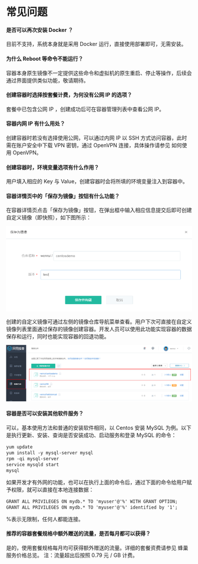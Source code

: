 # 常见问题

#### 是否可以再次安装 Docker ？

目前不支持，系统本身就是采用 Docker 运行，直接使用部署即可，无需安装。  

#### 为什么 Reboot 等命令不能运行？

容器本身原生镜像不一定提供这些命令和虚拟机的原生重启、停止等操作，后续会通过界面提供类似功能，敬请期待。

#### 创建容器时选择按套餐计费，为何没有公网 IP 的选项？

套餐中已包含公网 IP ，创建成功后可在容器管理列表中查看公网 IP。  

#### 容器内网 IP 有什么用处？

创建容器时若没有选择使用公网，可以通过内网 IP 以 SSH 方式访问容器，此时需在账户安全中下载 VPN 密钥，通过 OpenVPN 连接，具体操作请参见 如何使用 OpenVPN。  

#### 创建容器时，环境变量选项有什么作用？

用户填入相应的 Key 与 Value，创建容器时会将所填的环境变量注入到容器中。  

#### 容器详情页中的「保存为镜像」按钮有什么功能？

在容器详情页点击「保存为镜像」按钮，在弹出框中输入相应信息提交后即可创建自定义镜像（即快照），如下图所示：

![](../image/容器管理_保存为镜像.png)

创建的自定义镜像可通过左侧的镜像仓库导航菜单查看。用户下次可直接在自定义镜像列表里面通过保存的镜像创建容器。开发人员可以使用此功能实现容器的数据保存和运行，同时也能实现容器的回退功能。

![](../image/容器管理_自定义镜像.png)

#### 容器是否可以安装其他软件服务？

可以，基本使用方法和普通的安装软件相同，以 Centos 安装 MySQL 为例。以下是执行更新、安装、查询是否安装成功、启动服务和登录 MySQL 的命令：

    yum update
    yum install -y mysql-server mysql
    rpm -qi mysql-server
    service mysqld start
    mysql

如果开发才有外网的功能，也可以在执行上面的命令后，通过下面的命令给用户赋予权限，就可以直接在本地连接数据：

    GRANT ALL PRIVILEGES ON mydb.* TO 'myuser'@'%' WITH GRANT OPTION;
    GRANT ALL PRIVILEGES ON mydb.* TO 'myuser'@'%' identified by '1';

%表示无限制，任何人都能连接。

#### 推荐的容器套餐规格中额外赠送的流量，是否每月都可以获得？

是的，使用套餐规格每月均可获得额外赠送的流量。详细的套餐资费请参见 蜂巢服务价格总览。
注：流量超出后按照 0.79 元 / GB 计费。
